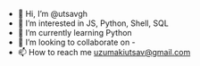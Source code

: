 - 👋 Hi, I’m @utsavgh
- 👀 I’m interested in JS, Python, Shell, SQL
- 🌱 I’m currently learning Python
- 💞️ I’m looking to collaborate on -
- 📫 How to reach me uzumakiutsav@gmail.com

<!---
utsavgh/utsavgh is a ✨ special ✨ repository because its `README.md` (this file) appears on your GitHub profile.
You can click the Preview link to take a look at your changes.
--->
